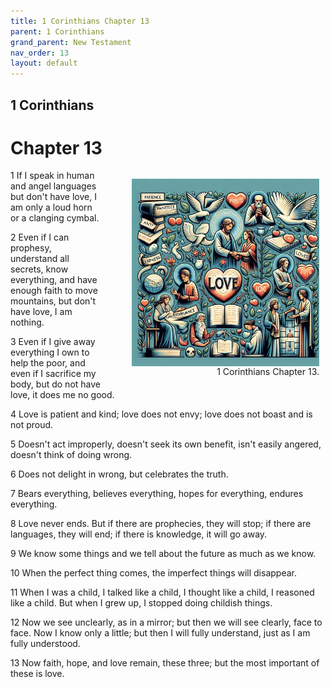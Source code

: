 ```yaml
---
title: 1 Corinthians Chapter 13
parent: 1 Corinthians
grand_parent: New Testament
nav_order: 13
layout: default
---
```


## 1 Corinthians

# Chapter 13

<figure style="float: right; margin-right: 10px;">
    <img src="/assets/Image/1 Corinthians/500/13.jpg" alt="1 Corinthians Chapter 13" style="width: 300px; height: 300px; float: right;padding-left: 10px;"/>
    <figcaption style="clear: both;text-align: right;">1 Corinthians Chapter 13.</figcaption>
</figure>
1 If I speak in human and angel languages but don't have love, I am only a loud horn or a clanging cymbal.

2 Even if I can prophesy, understand all secrets, know everything, and have enough faith to move mountains, but don't have love, I am nothing.

3 Even if I give away everything I own to help the poor, and even if I sacrifice my body, but do not have love, it does me no good.

4 Love is patient and kind; love does not envy; love does not boast and is not proud.

5 Doesn't act improperly, doesn't seek its own benefit, isn't easily angered, doesn't think of doing wrong.

6 Does not delight in wrong, but celebrates the truth.

7 Bears everything, believes everything, hopes for everything, endures everything.

8 Love never ends. But if there are prophecies, they will stop; if there are languages, they will end; if there is knowledge, it will go away.

9 We know some things and we tell about the future as much as we know.

10 When the perfect thing comes, the imperfect things will disappear.

11 When I was a child, I talked like a child, I thought like a child, I reasoned like a child. But when I grew up, I stopped doing childish things.

12 Now we see unclearly, as in a mirror; but then we will see clearly, face to face. Now I know only a little; but then I will fully understand, just as I am fully understood.

13 Now faith, hope, and love remain, these three; but the most important of these is love.


